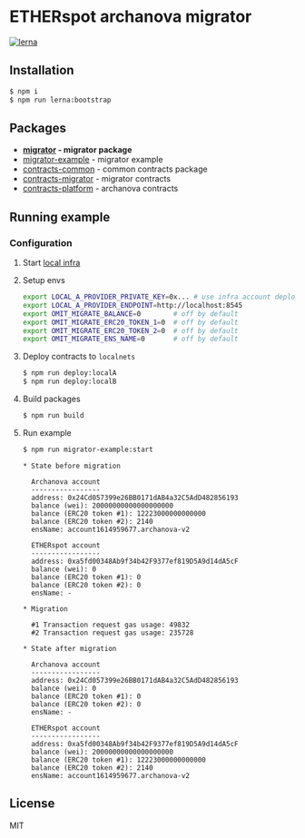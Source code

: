 # ETHERspot archanova migrator

[![lerna](https://img.shields.io/badge/maintained%20with-lerna-cc00ff.svg)](https://lerna.js.org/)

## Installation

```bash
$ npm i
$ npm run lerna:bootstrap
```

## Packages

* **[migrator](./packages/migrator) - migrator package**
* [migrator-example](./packages/migrator-example) - migrator example
* [contracts-common](./packages/contracts-common) - common contracts package
* [contracts-migrator](./packages/contracts-migrator) - migrator contracts
* [contracts-platform](./packages/contracts-platform) - archanova contracts

## Running example

### Configuration

1. Start [local infra](https://github.com/etherspot/etherspot-infra)
2. Setup envs
   ```bash
   export LOCAL_A_PROVIDER_PRIVATE_KEY=0x... # use infra account deployer private key
   export LOCAL_A_PROVIDER_ENDPOINT=http://localhost:8545
   export OMIT_MIGRATE_BALANCE=0        # off by default
   export OMIT_MIGRATE_ERC20_TOKEN_1=0  # off by default
   export OMIT_MIGRATE_ERC20_TOKEN_2=0  # off by default
   export OMIT_MIGRATE_ENS_NAME=0       # off by default
   ```
3. Deploy contracts to `localnets`
   ```bash
   $ npm run deploy:localA
   $ npm run deploy:localB
   ```
4. Build packages
   ```bash
   $ npm run build
   ```
5. Run example
   ```bash
   $ npm run migrator-example:start
   ```

   ```
   * State before migration
   
     Archanova account
     -----------------
     address: 0x24Cd057399e26BB0171dAB4a32C5AdD482856193
     balance (wei): 20000000000000000000
     balance (ERC20 token #1): 12223000000000000
     balance (ERC20 token #2): 2140
     ensName: account1614959677.archanova-v2
   
     ETHERspot account
     -----------------
     address: 0xa5fd00348Ab9f34b42F9377ef819D5A9d14dA5cF
     balance (wei): 0
     balance (ERC20 token #1): 0
     balance (ERC20 token #2): 0
     ensName: -
   
   * Migration
   
     #1 Transaction request gas usage: 49832
     #2 Transaction request gas usage: 235728
   
   * State after migration
   
     Archanova account
     -----------------
     address: 0x24Cd057399e26BB0171dAB4a32C5AdD482856193
     balance (wei): 0
     balance (ERC20 token #1): 0
     balance (ERC20 token #2): 0
     ensName: -
   
     ETHERspot account
     -----------------
     address: 0xa5fd00348Ab9f34b42F9377ef819D5A9d14dA5cF
     balance (wei): 20000000000000000000
     balance (ERC20 token #1): 12223000000000000
     balance (ERC20 token #2): 2140
     ensName: account1614959677.archanova-v2
   ```

## License

MIT
